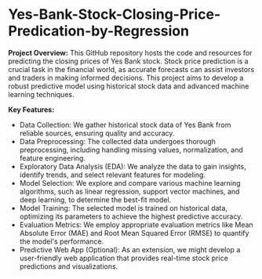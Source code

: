 # Yes-Bank-Stock-Closing-Price-Predication-by-Regression

**Project Overview:**
This GitHub repository hosts the code and resources for predicting the closing prices of Yes Bank stock. Stock price prediction is a crucial task in the financial world, as accurate forecasts can assist investors and traders in making informed decisions. This project aims to develop a robust predictive model using historical stock data and advanced machine learning techniques.

**Key Features:**
- Data Collection: We gather historical stock data of Yes Bank from reliable sources, ensuring quality and accuracy.
- Data Preprocessing: The collected data undergoes thorough preprocessing, including handling missing values, normalization, and feature engineering.
- Exploratory Data Analysis (EDA): We analyze the data to gain insights, identify trends, and select relevant features for modeling.
- Model Selection: We explore and compare various machine learning algorithms, such as linear regression, support vector machines, and deep learning, to determine the best-fit model.
- Model Training: The selected model is trained on historical data, optimizing its parameters to achieve the highest predictive accuracy.
- Evaluation Metrics: We employ appropriate evaluation metrics like Mean Absolute Error (MAE) and Root Mean Squared Error (RMSE) to quantify the model's performance.
- Predictive Web App (Optional): As an extension, we might develop a user-friendly web application that provides real-time stock price predictions and visualizations.
